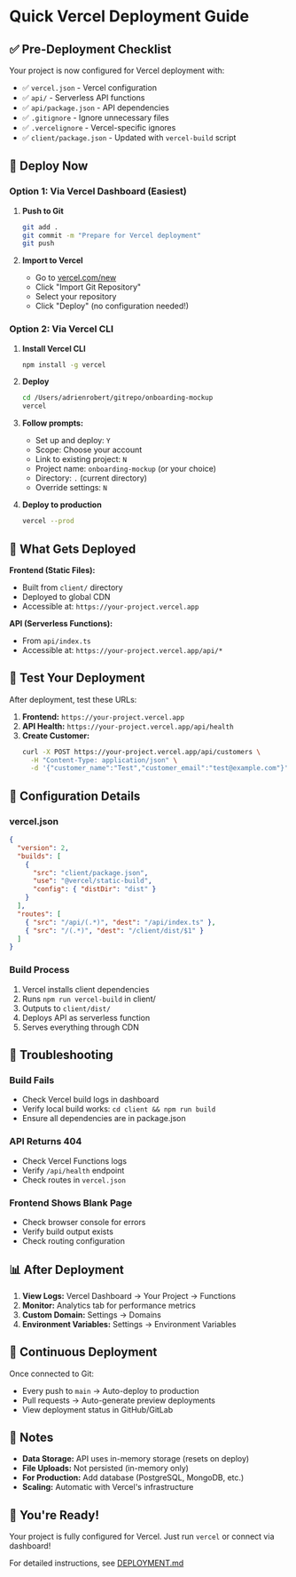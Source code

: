 # Quick Vercel Deployment Guide

## ✅ Pre-Deployment Checklist

Your project is now configured for Vercel deployment with:

- ✅ `vercel.json` - Vercel configuration
- ✅ `api/` - Serverless API functions
- ✅ `api/package.json` - API dependencies
- ✅ `.gitignore` - Ignore unnecessary files
- ✅ `.vercelignore` - Vercel-specific ignores
- ✅ `client/package.json` - Updated with `vercel-build` script

## 🚀 Deploy Now

### Option 1: Via Vercel Dashboard (Easiest)

1. **Push to Git**
   ```bash
   git add .
   git commit -m "Prepare for Vercel deployment"
   git push
   ```

2. **Import to Vercel**
   - Go to [vercel.com/new](https://vercel.com/new)
   - Click "Import Git Repository"
   - Select your repository
   - Click "Deploy" (no configuration needed!)

### Option 2: Via Vercel CLI

1. **Install Vercel CLI**
   ```bash
   npm install -g vercel
   ```

2. **Deploy**
   ```bash
   cd /Users/adrienrobert/gitrepo/onboarding-mockup
   vercel
   ```

3. **Follow prompts:**
   - Set up and deploy: `Y`
   - Scope: Choose your account
   - Link to existing project: `N`
   - Project name: `onboarding-mockup` (or your choice)
   - Directory: `.` (current directory)
   - Override settings: `N`

4. **Deploy to production**
   ```bash
   vercel --prod
   ```

## 📁 What Gets Deployed

**Frontend (Static Files):**
- Built from `client/` directory
- Deployed to global CDN
- Accessible at: `https://your-project.vercel.app`

**API (Serverless Functions):**
- From `api/index.ts`
- Accessible at: `https://your-project.vercel.app/api/*`

## 🧪 Test Your Deployment

After deployment, test these URLs:

1. **Frontend:** `https://your-project.vercel.app`
2. **API Health:** `https://your-project.vercel.app/api/health`
3. **Create Customer:**
   ```bash
   curl -X POST https://your-project.vercel.app/api/customers \
     -H "Content-Type: application/json" \
     -d '{"customer_name":"Test","customer_email":"test@example.com"}'
   ```

## 🔧 Configuration Details

### vercel.json
```json
{
  "version": 2,
  "builds": [
    {
      "src": "client/package.json",
      "use": "@vercel/static-build",
      "config": { "distDir": "dist" }
    }
  ],
  "routes": [
    { "src": "/api/(.*)", "dest": "/api/index.ts" },
    { "src": "/(.*)", "dest": "/client/dist/$1" }
  ]
}
```

### Build Process
1. Vercel installs client dependencies
2. Runs `npm run vercel-build` in client/
3. Outputs to `client/dist/`
4. Deploys API as serverless function
5. Serves everything through CDN

## 🐛 Troubleshooting

### Build Fails
- Check Vercel build logs in dashboard
- Verify local build works: `cd client && npm run build`
- Ensure all dependencies are in package.json

### API Returns 404
- Check Vercel Functions logs
- Verify `/api/health` endpoint
- Check routes in `vercel.json`

### Frontend Shows Blank Page
- Check browser console for errors
- Verify build output exists
- Check routing configuration

## 📊 After Deployment

1. **View Logs:** Vercel Dashboard → Your Project → Functions
2. **Monitor:** Analytics tab for performance metrics
3. **Custom Domain:** Settings → Domains
4. **Environment Variables:** Settings → Environment Variables

## 🔄 Continuous Deployment

Once connected to Git:
- Every push to `main` → Auto-deploy to production
- Pull requests → Auto-generate preview deployments
- View deployment status in GitHub/GitLab

## 📝 Notes

- **Data Storage:** API uses in-memory storage (resets on deploy)
- **File Uploads:** Not persisted (in-memory only)
- **For Production:** Add database (PostgreSQL, MongoDB, etc.)
- **Scaling:** Automatic with Vercel's infrastructure

## 🎉 You're Ready!

Your project is fully configured for Vercel. Just run `vercel` or connect via dashboard!

For detailed instructions, see [DEPLOYMENT.md](./DEPLOYMENT.md)

